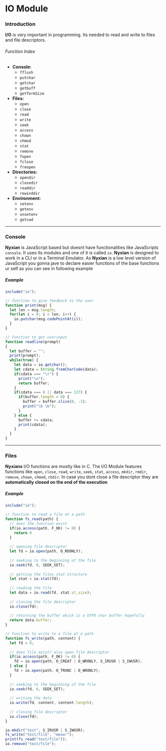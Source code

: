# IO Module

### Introduction

**I/O** is very important in programming. Its needed to read and write to files and file descriptors.



###### Function Index

- **Console:**
  - `fflush`
  - `putchar`
  - `getchar`
  - `getbuff`
  - `getTermSize`
- **Files:**
  - `open`
  - `close`
  - `read`
  - `write`
  - `seek`
  - `access`
  - `chown`
  - `chmod`
  - `stat`
  - `remove`
  - `fopen`
  - `fclose`
  - `freopen`
- **Directories:**
  - `opendir`
  - `closedir`
  - `readdir`
  - `rewinddir`
- **Environment:**
  - `setenv`
  - `getenv`
  - `unsetenv`
  - `getcwd`



***

### Console

**Nyxian** is JavaScript based but doesnt have functionalities like JavaScripts `console`. It uses its modules and one of it is called `io`. **Nyxian** is designed to work in a CLI or in a Terminal Emulator. As **Nyxian** is a low level version of JavaScript you gonna jave to declare easier functions of the base functions ur self as you can see in following example

##### Example

```js
include("io");

// function to give feedback to the user
function print(msg) {
  let len = msg.length;
  for(let i = 0; i < len; i++) {
    io.putchar(msg.codePointAt(i));
  }
}

// function to get userinput
function readline(prompt)
{
  let buffer = "";
  print(prompt);
  while(true) {
    let data = io.getchar();
    let cdata = String.fromCharCode(data);
    if(cdata === "\r") {
      print("\n");
      return buffer;
    }
    if(cdata === 8 || data === 127) {
      if(buffer.length > 0) {
        buffer = buffer.slice(0, -1);
        print("\b \b");
      }
    } else {
      buffer += cdata;
      print(cdata);
    }
  }
}
```

***

### Files

**Nyxians** I/O functions are mostly like in C. The I/O Module features functions like `open`, `close`, `read`, `write`, `seek`, `stat`, `access`, `mkdir`, `rmdir`, `remove`, `chown`, `chmod`, `chdir`. In case you dont close a file descriptor they are **automatically closed on the end of the execution**

##### Example

```js
include("io");

// function to read a file at a path
function fs_read(path) {
  // does the function exist
  if(io.access(path, F_OK) != 0) {
    return 0
  }
  
  // opening file descriptor
  let fd = io.open(path, O_RDONLY);
  
  // seeking to the beginning of the file
  io.seek(fd, 0, SEEK_SET);
  
  // getting the files stat structure
  let stat = io.stat(fd);
  
  // reading the file
  let data = io.read(fd, stat.st_size);
  
  // closing the file descriptor
  io.close(fd);
  
  // returning the buffer which is a UTF8 char buffer hopefully
  return data.buffer;
}

// function to write to a file at a path
function fs_write(path, content) {
  let fd = 0;
  
  // does file exist? also open file descriptor
  if(io.access(path, F_OK) != 0) {
    fd = io.open(path, O_CREAT | O_WRONLY, S_IRUSR | S_IWUSR);
  } else {
    fd = io.open(path, O_TRUNC | O_WRONLY);
  }
  
  // seeking to the beginning of the file
  io.seek(fd, 0, SEEK_SET);
  
  // writing the data
  io.write(fd, content, content.length);
  
  // closing file descriptor
  io.close(fd);
}

io.mkdir("test", S_IRUSR | S_IWUSR);
fs_write("test/file", "meow!");
print(fs_read("test/file"));
io.remove("test/file");
```
